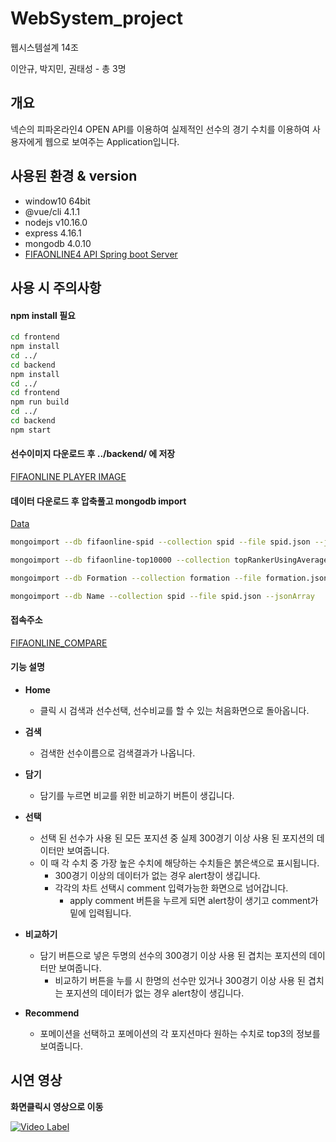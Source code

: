 # WebSystem_project
웹시스템설계 14조

이안규, 박지민, 권태성 - 총 3명


## 개요
넥슨의 피파온라인4 OPEN API를 이용하여 실제적인 선수의 경기 수치를 이용하여 사용자에게 웹으로 보여주는 Application입니다.

## 사용된 환경 & version
- window10 64bit
- @vue/cli 4.1.1
- nodejs v10.16.0
- express 4.16.1
- mongodb 4.0.10
- [FIFAONLINE4 API Spring boot Server](<https://github.com/lang0909/FifaOnline4Api>)

## 사용 시 주의사항
#### npm install 필요

```bash
cd frontend
npm install
cd ../
cd backend
npm install
cd ../
cd frontend
npm run build
cd ../
cd backend
npm start
```

#### 선수이미지 다운로드 후 ../backend/ 에 저장
[FIFAONLINE PLAYER IMAGE](<https://github.com/lang0909/FIFAONLINE_PLAYER_IMAGE>)

#### 데이터 다운로드 후 압축풀고 mongodb import
[Data](<https://github.com/lang0909/FIFAONLINE_DATA>)

```bash
mongoimport --db fifaonline-spid --collection spid --file spid.json --jsonArray

mongoimport --db fifaonline-top10000 --collection topRankerUsingAverage --file topRankerUsingAverage.json

mongoimport --db Formation --collection formation --file formation.json

mongoimport --db Name --collection spid --file spid.json --jsonArray
```

#### 접속주소
[FIFAONLINE_COMPARE](<http://ec2-54-180-32-236.ap-northeast-2.compute.amazonaws.com:3000/>)

#### 기능 설명

- **Home**
    - 클릭 시 검색과 선수선택, 선수비교를 할 수 있는 처음화면으로 돌아옵니다.

- **검색**
    - 검색한 선수이름으로 검색결과가 나옵니다.

- **담기**
    - 담기를 누르면 비교를 위한 비교하기 버튼이 생깁니다.

- **선택**
    - 선택 된 선수가 사용 된 모든 포지션 중 실제 300경기 이상 사용 된 포지션의 데이터만 보여줍니다.
    - 이 때 각 수치 중 가장 높은 수치에 해당하는 수치들은 붉은색으로 표시됩니다.
      - 300경기 이상의 데이터가 없는 경우 alert창이 생깁니다.
      - 각각의 차트 선택시 comment 입력가능한 화면으로 넘어갑니다.
        - apply comment 버튼을 누르게 되면 alert창이 생기고 comment가 밑에 입력됩니다.
    
- **비교하기**
    - 담기 버튼으로 넣은 두명의 선수의 300경기 이상 사용 된 겹치는 포지션의 데이터만 보여줍니다.
      - 비교하기 버튼을 누를 시 한명의 선수만 있거나 300경기 이상 사용 된 겹치는 포지션의 데이터가 없는 경우 alert창이 생깁니다.

- **Recommend**
    - 포메이션을 선택하고 포메이션의 각 포지션마다 원하는 수치로 top3의 정보를 보여줍니다.


## 시연 영상

**화면클릭시 영상으로 이동**

[![Video Label](http://img.youtube.com/vi/FnMdz3-M8ho/0.jpg)](https://www.youtube.com/watch?v=FnMdz3-M8ho)
